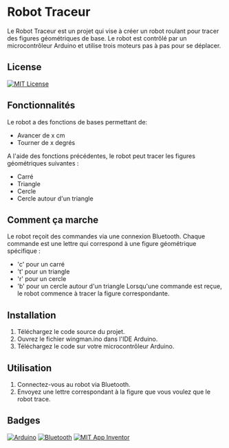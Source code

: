 
# Robot Traceur

Le Robot Traceur est un projet qui vise à créer un robot roulant pour tracer des figures géométriques de base. Le robot est contrôlé par un microcontrôleur Arduino et utilise trois moteurs pas à pas pour se déplacer.


## License

[![MIT License](https://img.shields.io/badge/License-MIT-green.svg)](https://choosealicense.com/licenses/mit/)

## Fonctionnalités
Le robot a des fonctions de bases permettant de:
- Avancer de x cm
- Tourner de x degrés

A l'aide des fonctions précédentes, le robot peut tracer les figures géométriques suivantes :
- Carré
- Triangle
- Cercle
- Cercle autour d'un triangle

## Comment ça marche
Le robot reçoit des commandes via une connexion Bluetooth. Chaque commande est une lettre qui correspond à une figure géométrique spécifique :

- 'c' pour un carré
- 't' pour un triangle
- 'r' pour un cercle
- 'b' pour un cercle autour d'un triangle
Lorsqu'une commande est reçue, le robot commence à tracer la figure correspondante.

## Installation
1. Téléchargez le code source du projet.
2. Ouvrez le fichier wingman.ino dans l'IDE Arduino.
3. Téléchargez le code sur votre microcontrôleur Arduino.

## Utilisation
1. Connectez-vous au robot via Bluetooth.
2. Envoyez une lettre correspondant à la figure que vous voulez que le robot trace.

## Badges
[![Arduino](https://img.shields.io/badge/Arduino-00979D?style=flat&logo=arduino&logoColor=white)](https://www.arduino.cc/)
[![Bluetooth](https://img.shields.io/badge/Bluetooth-0082FC?style=flat&logo=bluetooth&logoColor=white)](https://www.bluetooth.com/)
[![MIT App Inventor](https://img.shields.io/badge/MIT%20App%20Inventor-FF4088?style=flat&logo=mit-app-inventor&logoColor=white)](https://appinventor.mit.edu/)